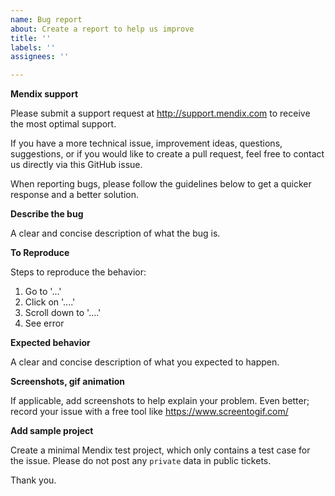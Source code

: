 ```yaml
---
name: Bug report
about: Create a report to help us improve
title: ''
labels: ''
assignees: ''

---
```


**Mendix support**

Please submit a support request at http://support.mendix.com to receive the most optimal support.

If you have a more technical issue, improvement ideas, questions, suggestions, or if you would like to create a pull request,  feel free to contact us directly via this GitHub issue.

When reporting bugs, please follow the guidelines below to get a quicker response and a better solution.

**Describe the bug**

A clear and concise description of what the bug is.

**To Reproduce**

Steps to reproduce the behavior:
1. Go to '...'
2. Click on '....'
3. Scroll down to '....'
4. See error

**Expected behavior**

A clear and concise description of what you expected to happen.

**Screenshots, gif animation**

If applicable, add screenshots to help explain your problem.
Even better; record your issue with a free tool like https://www.screentogif.com/

**Add sample project**

Create a minimal Mendix test project, which only contains a test case for the issue. Please do not post any `private` data in public tickets.

Thank you.
